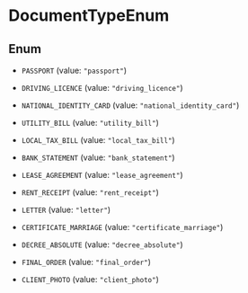 

# DocumentTypeEnum

## Enum


* `PASSPORT` (value: `"passport"`)

* `DRIVING_LICENCE` (value: `"driving_licence"`)

* `NATIONAL_IDENTITY_CARD` (value: `"national_identity_card"`)

* `UTILITY_BILL` (value: `"utility_bill"`)

* `LOCAL_TAX_BILL` (value: `"local_tax_bill"`)

* `BANK_STATEMENT` (value: `"bank_statement"`)

* `LEASE_AGREEMENT` (value: `"lease_agreement"`)

* `RENT_RECEIPT` (value: `"rent_receipt"`)

* `LETTER` (value: `"letter"`)

* `CERTIFICATE_MARRIAGE` (value: `"certificate_marriage"`)

* `DECREE_ABSOLUTE` (value: `"decree_absolute"`)

* `FINAL_ORDER` (value: `"final_order"`)

* `CLIENT_PHOTO` (value: `"client_photo"`)



